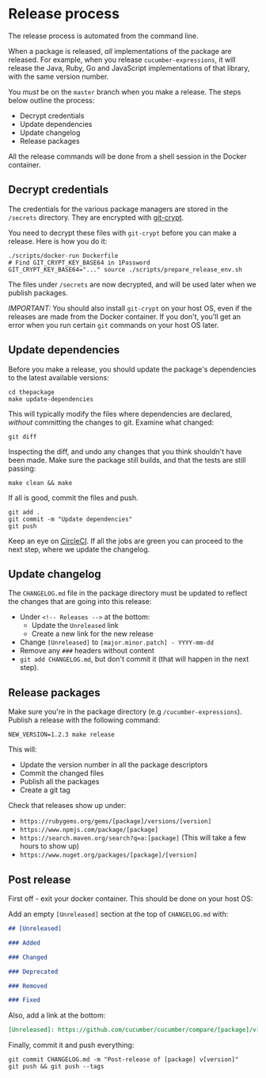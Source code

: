 # Release process

The release process is automated from the command line.

When a package is released, _all_ implementations of the package are released.
For example, when you release `cucumber-expressions`, it will release the Java, Ruby,
Go and JavaScript implementations of that library, with the same version number.

You *must* be on the `master` branch when you make a release. The steps below
outline the process:

* Decrypt credentials
* Update dependencies
* Update changelog
* Release packages

All the release commands will be done from a shell session in the Docker container.

## Decrypt credentials

The credentials for the various package managers are stored in the `/secrets`
directory. They are encrypted with [git-crypt](https://www.agwa.name/projects/git-crypt/).

You need to decrypt these files with `git-crypt` before you can make a release.
Here is how you do it:

    ./scripts/docker-run Dockerfile
    # Find GIT_CRYPT_KEY_BASE64 in 1Password
    GIT_CRYPT_KEY_BASE64="..." source ./scripts/prepare_release_env.sh

The files under `/secrets` are now decrypted, and will be used later when we
publish packages.

*IMPORTANT:* You should also install `git-crypt` on your host OS, even if the
releases are made from the Docker container. If you don't, you'll get an error
when you run certain `git` commands on your host OS later.

## Update dependencies

Before you make a release, you should update the package's dependencies to the latest
available versions:

    cd thepackage
    make update-dependencies

This will typically modify the files where dependencies are declared, *without*
committing the changes to git. Examine what changed:

    git diff

Inspecting the diff, and undo any changes that you think shouldn't have been made.
Make sure the package still builds, and that the tests are still passing:

    make clean && make

If all is good, commit the files and push.

    git add .
    git commit -m "Update dependencies"
    git push

Keep an eye on [CircleCI](https://circleci.com/gh/cucumber/workflows/cucumber/tree/master).
If all the jobs are green you can proceed to the next step, where we update the changelog.

## Update changelog

The `CHANGELOG.md` file in the package directory must be updated to reflect the
changes that are going into this release:

* Under `<!-- Releases -->` at the bottom:
  * Update the `Unreleased` link
  * Create a new link for the new release
* Change `[Unreleased]` to `[major.minor.patch] - YYYY-mm-dd`
* Remove any `###` headers without content
* `git add CHANGELOG.md`, but don't commit it (that will happen in the next step). 

## Release packages

Make sure you're in the package directory (e.g `/cucumber-expressions`).
Publish a release with the following command:

    NEW_VERSION=1.2.3 make release

This will:

* Update the version number in all the package descriptors
* Commit the changed files
* Publish all the packages
* Create a git tag

Check that releases show up under:

* `https://rubygems.org/gems/[package]/versions/[version]`
* `https://www.npmjs.com/package/[package]`
* `https://search.maven.org/search?q=a:[package]` (This will take a few hours to show up)
* `https://www.nuget.org/packages/[package]/[version]`

## Post release

First off - exit your docker container. This should be done on your host OS:

Add an empty `[Unreleased]` section at the top of `CHANGELOG.md` with:

```markdown
## [Unreleased]

### Added

### Changed

### Deprecated

### Removed

### Fixed
```

Also, add a link at the bottom:

```markdown
[Unreleased]: https://github.com/cucumber/cucumber/compare/[package]/v[version]...master
```

Finally, commit it and push everything:

    git commit CHANGELOG.md -m "Post-release of [package] v[version]"
    git push && git push --tags
